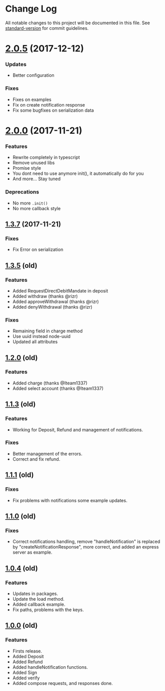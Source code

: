 # Change Log

All notable changes to this project will be documented in this file. See [standard-version](https://github.com/conventional-changelog/standard-version) for commit guidelines.

<a name="2.0.5"></a>

# [2.0.5](https://github.com/danibram/trustly-client/compare/v2.0.0...v2.0.5) (2017-12-12)

### Updates

* Better configuration

### Fixes

* Fixes on examples
* Fix on create notification response
* Fix some bugfixes on serialization data

<a name="2.0.0"></a>

# [2.0.0](https://github.com/danibram/trustly-client/compare/v1.3.7...v2.0.0) (2017-11-21)

### Features

* Rewrite completely in typescript
* Remove unused libs
* Promise style
* You dont need to use anymore init(), it automatically do for you
* And more... Stay tuned

### Deprecations

* No more `.init()`
* No more callback style

<a name="1.3.7"></a>

## [1.3.7](https://github.com/danibram/trustly-client/compare/v1.3.6...v1.3.7) (2017-11-21)

### Fixes

* Fix Error on serialization

<a name="1.3.5"></a>

## [1.3.5](https://github.com/danibram/trustly-client/compare/v1.2.0...v1.3.5) (old)

### Features

* Added RequestDirectDebitMandate in deposit
* Added withdraw (thanks @rizr)
* Added approveWithdrawal (thanks @rizr)
* Added denyWithdrawal (thanks @rizr)

### Fixes

* Remaining field in charge method
* Use uuid instead node-uuid
* Updated all attributes

<a name="1.2.0"></a>

## [1.2.0](https://github.com/danibram/trustly-client/compare/v1.1.3...v1.2.0) (old)

### Features

* Added charge (thanks @Iteam1337)
* Added select account (thanks @Iteam1337)

<a name="1.1.3"></a>

## [1.1.3](https://github.com/danibram/trustly-client/compare/v1.1.1...v1.1.3) (old)

### Features

* Working for Deposit, Refund and management of notifications.

### Fixes

* Better management of the errors.
* Correct and fix refund.

<a name="1.1.1"></a>

## [1.1.1](https://github.com/danibram/trustly-client/compare/v1.1.0...v1.1.1) (old)

### Fixes

* Fix problems with notifications some example updates.

<a name="1.1.0"></a>

## [1.1.0](https://github.com/danibram/trustly-client/compare/v1.0.4...v1.1.0) (old)

### Fixes

* Correct notifications handling, remove "handleNotification" is replaced by "createNotificationResponse", more correct, and added an express server as example.

<a name="1.0.4"></a>

## [1.0.4](https://github.com/danibram/trustly-client/compare/v1.0.4...v1.0.4) (old)

### Features

* Updates in packages.
* Update the load method.
* Added callback example.
* Fix paths, problems with the keys.

<a name="1.0.0"></a>

## [1.0.0]() (old)

### Features

* Firsts release.
* Added Deposit
* Added Refund
* Added handleNotification functions.
* Added Sign
* Added verify
* Added compose requests, and responses done.
